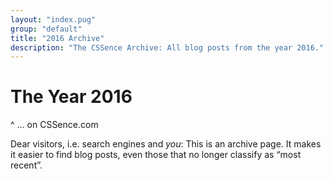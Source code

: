 ```yaml
---
layout: "index.pug"
group: "default"
title: "2016 Archive"
description: "The CSSence Archive: All blog posts from the year 2016."
---
```


# The Year 2016
^ … on CSSence.com

Dear visitors, i.e. search engines and _you_: This is an archive page.
It makes it easier to find blog posts, even those that no longer classify as “most recent”.
